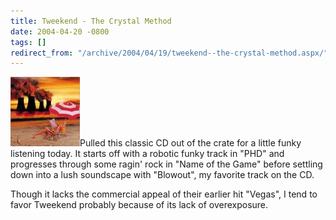 ```yaml
---
title: Tweekend - The Crystal Method
date: 2004-04-20 -0800
tags: []
redirect_from: "/archive/2004/04/19/tweekend--the-crystal-method.aspx/"
---
```


![Tweekend](/images/Tweekend.JPG)Pulled this classic CD out of the crate
for a little funky listening today. It starts off with a robotic funky
track in "PHD" and progresses through some ragin' rock in "Name of the
Game" before settling down into a lush soundscape with "Blowout", my
favorite track on the CD.

Though it lacks the commercial appeal of their earlier hit "Vegas", I
tend to favor Tweekend probably because of its lack of overexposure.

